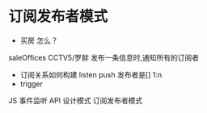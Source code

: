 # 订阅发布者模式

- 买房 怎么？

saleOffices     CCTV5/罗胖
发布一条信息时,通知所有的订阅者
- 订阅关系如何构建
    listen
    push  发布者是[]
    1:n
- trigger
    
JS 事件监听 API
设计模式 订阅发布者模式